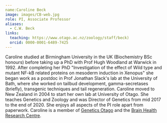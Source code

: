 ```yaml
---
name:Caroline Beck
image: images/CB-web.jpg
role: PI, Associate Professor
aliases:
  - C.W. Beck
links:
  teaching: https://www.otago.ac.nz/zoology/staff/beck)
  orcid: 0000-0001-6489-7425
---
```


Caroline studied at Birmingham University in the UK (Biochemistry BSc honours) before taking up a PhD with Prof Hugh Woodland at Warwick in 1992. After completing her PhD "Investigation of the effect of Wild type and mutant NF-kB related proteins on mesoderm induction in Xenopus" she began work as a postdoc in Prof Jonathan Slack's lab at the University of Bath, where she worked on tailbud development, gamma-secretases (briefly), transgenic techniques and tail regeneration. Caroline moved to New Zealand in 2004 to start her own lab at University of Otago. She teaches Genetics and Zoology and was Director of Genetics from mid 2017 to the end of 2020. She enjoys all aspects of the PI role apart from paperwork. Caroline is a member of [Genetics Otago](https://blogs.otago.ac.nz/go/) and the [Brain Health Research Centre](https://www.otago.ac.nz/bhrc).
>


